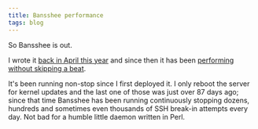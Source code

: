 ```yaml
---
title: Bansshee performance
tags: blog
---
```


So Bansshee is out.

I wrote it [back in April this year](http://typechecked.net/a/about/wincent/weblog/archives/2006/04/bansshee_my_ans.php) and since then it has been [performing without skipping a beat](http://typechecked.net/a/about/wincent/weblog/archives/2006/04/bansshee_update.php).

It's been running non-stop since I first deployed it. I only reboot the server for kernel updates and the last one of those was just over 87 days ago; since that time Bansshee has been running continuously stopping dozens, hundreds and sometimes even thousands of SSH break-in attempts every day. Not bad for a humble little daemon written in Perl.
